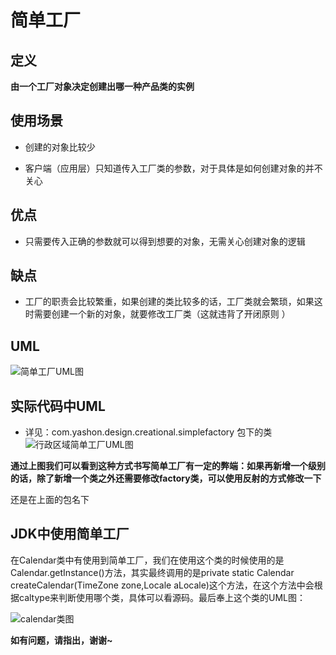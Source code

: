 # 简单工厂

## 定义

**由一个工厂对象决定创建出哪一种产品类的实例**

## 使用场景

* 创建的对象比较少

* 客户端（应用层）只知道传入工厂类的参数，对于具体是如何创建对象的并不关心

## 优点

* 只需要传入正确的参数就可以得到想要的对象，无需关心创建对象的逻辑 

## 缺点

* 工厂的职责会比较繁重，如果创建的类比较多的话，工厂类就会繁琐，如果这时需要创建一个新的对象，就要修改工厂类（这就违背了开闭原则 ）

## UML
![简单工厂UML图](https://ws1.sinaimg.cn/large/7ebba446gy1fykc6mzkgqj218u0me76q.jpg)

## 实际代码中UML

* 详见：com.yashon.design.creational.simplefactory 包下的类
![行政区域简单工厂UML图](https://ws1.sinaimg.cn/large/7ebba446gy1fylhdldvmmj21zo100dkj.jpg)

**通过上图我们可以看到这种方式书写简单工厂有一定的弊端：如果再新增一个级别的话，除了新增一个类之外还需要修改factory类，可以使用反射的方式修改一下**

还是在上面的包名下

## JDK中使用简单工厂

在Calendar类中有使用到简单工厂，我们在使用这个类的时候使用的是Calendar.getInstance()方法，其实最终调用的是private static Calendar createCalendar(TimeZone 
zone,Locale aLocale)这个方法，在这个方法中会根据caltype来判断使用哪个类，具体可以看源码。最后奉上这个类的UML图：

![calendar类图](https://ws1.sinaimg.cn/large/7ebba446ly1fylo31mixhj21am0smgnp.jpg)

**如有问题，请指出，谢谢~**
